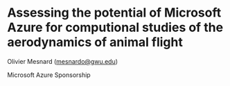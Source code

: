 # Assessing the potential of Microsoft Azure for computional studies of the aerodynamics of animal flight

Olivier Mesnard (mesnardo@gwu.edu)

Microsoft Azure Sponsorship
